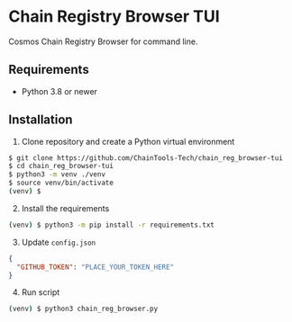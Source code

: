 # Chain Registry Browser TUI
Cosmos Chain Registry Browser for command line.

## Requirements
 - Python 3.8 or newer

## Installation

1. Clone repository and create a Python virtual environment
```bash
$ git clone https://github.com/ChainTools-Tech/chain_reg_browser-tui
$ cd chain_reg_browser-tui
$ python3 -m venv ./venv
$ source venv/bin/activate
(venv) $
```

2. Install the requirements
```bash
(venv) $ python3 -m pip install -r requirements.txt
```

3. Update `config.json`
```json
{
  "GITHUB_TOKEN": "PLACE_YOUR_TOKEN_HERE"
}
```

4. Run script
```bash
(venv) $ python3 chain_reg_browser.py
```
